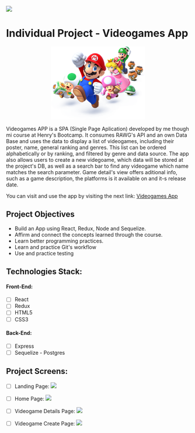 <p align='left'>
    <img src='https://static.wixstatic.com/media/85087f_0d84cbeaeb824fca8f7ff18d7c9eaafd~mv2.png/v1/fill/w_160,h_30,al_c,q_85,usm_0.66_1.00_0.01/Logo_completo_Color_1PNG.webp' </img>
</p>

# Individual Project - Videogames App

<p align="center">
  <img height="200" src="./videogame.png" />
  <br/>
  
  Videogames APP is a SPA (Single Page Aplication) developed by me though mi course at Henry's Bootcamp. It consumes RAWG's API and an own Data Base and uses the data to display a list of videogames, including their poster, name, general ranking and genres. This list can be ordered alphabetically or by ranking, and filtered by genre and data source. The app also allows users to create a new videgoame, which data will be stored at the project's DB, as well as a search bar to find any videogame which name matches the search parameter. Game detail's view offers aditional info, such as a game description, the platforms is it available on and it-s release date.
  
  You can visit and use the app by visiting the next link: <a href="https://videogames-front-saulpaez03.vercel.app/">Videogames App</a>
  

</p>

## Project Objectives

- Build an App using React, Redux, Node and Sequelize.
- Affirm and connect the concepts learned through the course.
- Learn better programming practices.
- Learn and practice Git's workflow
- Use and practice testing

## Technologies Stack:

#### Front-End:
- [ ] React
- [ ] Redux
- [ ] HTML5
- [ ] CSS3

#### Back-End:
- [ ] Express
- [ ] Sequelize - Postgres

## Project Screens:
- [ ] Landing Page: <img src="https://res.cloudinary.com/dyqejl4cd/image/upload/v1653420518/PI-Landing_zuw4dv.png" />
- [ ] Home Page: <img src="https://res.cloudinary.com/dyqejl4cd/image/upload/v1653420518/PI-Home_aiigut.png" />
- [ ] Videogame Details Page: <img src="https://res.cloudinary.com/dyqejl4cd/image/upload/v1653420519/PI-VideogameDetails_czvsvf.png" />
- [ ] Videogame Create Page: <img src="https://res.cloudinary.com/dyqejl4cd/image/upload/v1653420517/PI-CreateForm_er3rhv.png" />
      

